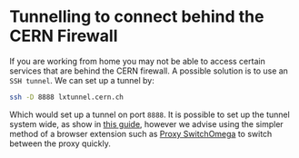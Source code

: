 # Tunnelling to connect behind the CERN Firewall

If you are working from home you may not be able to access certain services that are behind the CERN firewall. A possible solution is to use an `SSH tunnel`. We can set up a tunnel by:
```bash
ssh -D 8888 lxtunnel.cern.ch
```
Which would set up a tunnel on port `8888`. It is possible to set up the tunnel system wide, as show in [this guide](https://codimd.web.cern.ch/s/Hkq8XF7rI), however we advise using the simpler method of a browser extension such as [Proxy SwitchOmega](https://chrome.google.com/webstore/detail/proxy-switchyomega/padekgcemlokbadohgkifijomclgjgif) to switch between the proxy quickly. 